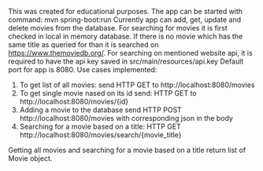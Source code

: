 This was created for educational purposes.
The app can be started with command: mvn spring-boot:run
Currently app can add, get, update and delete movies from the database. 
For searching for movies it is first checked in local in memory database.
If there is no movie which has the same title as queried for than it is searched on https://www.themoviedb.org/.
For searching on mentioned website api, it is required to have the api key saved in src/main/resources/api.key
Default port for app is 8080.
Use cases implemented:
1) To get list of all movies: send HTTP GET to http://localhost:8080/movies
2) To get single movie nased on its id send: HTTP GET to http://localhost:8080/movies/{id}
3) Adding a movie to the database send HTTP POST http://localhost:8080/movies with corresponding json in the body
4) Searching for a movie based on a title: HTTP GET http://localhost:8080/movies/search/{movie_title}

Getting all movies and searching for a movie based on a title return list of Movie object.